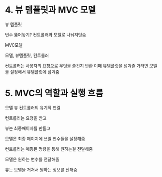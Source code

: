 # 4. 뷰 템플릿과 MVC 모델

뷰 템플릿

변수 뚫어놓기?
컨트롤러와 모델로 나눠져잇슴


MVC모델

모델, 뷰템플릿, 컨트롤러

컨트롤러는 사용자의 요청으로 무엇을 줄건지 반환
이때 뷰템플릿을 넘겨줄 거라면 모델을 설정해서 뷰템플릿에 넘겨줌



# 5. MVC의 역할과 실행 흐름

모델 뷰 컨트롤러의 유기적 연결

컨트롤러는 요청을 받고

뷰는 최종패이지를 만들고

모델은 최종 페이지에 쓰일 변수들을 설정해줌



컨트롤러는 매핑된 명령을 통해 원하는걸 전달해줌

모델은 원하는 변수를 전달해줌

뷰는 모델을 거쳐서 원하는 정보를 전해줌